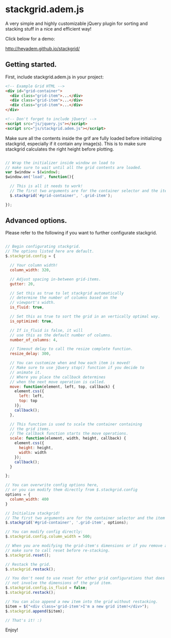 # stackgrid.adem.js

A very simple and highly customizable jQuery plugin for sorting and stacking stuff in a nice and efficient way!

Click below for a demo:

http://heyadem.github.io/stackgrid/

## Getting started.

First, include stackgrid.adem.js in your project:

```html
<!-- Example Grid HTML -->
<div id="grid-container">
  <div class="grid-item">...</div>
  <div class="grid-item">...</div>
  <div class="grid-item">...</div>
</div>

<!-- Don't forget to include jQuery! -->
<script src="js/jquery.js"></script>
<script src="js/stackgrid.adem.js"></script>
```

Make sure all the contents inside the grif are fully loaded before initializing stackgrid,
especially if it contain any image(s). This is to make sure stackgrid calculates the right height before plotting.


```javascript

// Wrap the initializer inside window on load to
// make sure to wait until all the grid contents are loaded.
var $window = $(window);
$window.on('load', function(){

  // This is all it needs to work!
  // The first two arguments are for the container selector and the item selector.
  $.stackgrid('#grid-container', '.grid-item');

});

```

## Advanced options.

Please refer to the following if you want to further configurate stackgrid.

```javascript

// Begin configurating stackgrid.
// The options listed here are default.
$.stackgrid.config = {

  // Your column width!
  column_width: 320,

  // Adjust spacing in-between grid-items.
  gutter: 20,

  // Set this as true to let stackgrid automatically
  // determine the number of columns based on the
  // viewport's width.
  is_fluid: true,

  // Set this as true to sort the grid in an vertically optimal way.
  is_optimized: true,

  // If is_fluid is false, it will
  // use this as the default number of columns.
  number_of_columns: 4,

  // Timeout delay to call the resize complete function.
  resize_delay: 300,

  // You can customize when and how each item is moved!
  // Make sure to use jQuery stop() function if you decide to
  // animate it.
  // Where you place the callback determines
  // when the next move operation is called.
  move: function(element, left, top, callback) {
    element.css({
      left: left,
      top: top
    )};
    callback();
  },

  // This function is used to scale the container containing
  // the grid items.
  // The callback function starts the move operations.
  scale: function(element, width, height, callback) {
    element.css({
      height: height,
      width: width
    });
    callback();
  }

};

// You can overwrite config options here,
// or you can modify them directly from $.stackgrid.config
options = {
  column_width: 400
}

// Initialize stackgrid!
// The first two arguments are for the container selector and the item selector.
$.stackgrid('#grid-container', '.grid-item', options);

// You can modify config directly:
$.stackgrid.config.column_width = 500;

// When you are modifying the grid-item's dimensions or if you remove a grid-item,
// make sure to call reset before re-stacking.
$.stackgrid.reset();

// Restack the grid.
$.stackgrid.restack();

// You don't need to use reset for other grid configurations that does
// not involve the dimensions of the grid item.
$.stackgrid.config.is_fluid = false;
$.stackgrid.restack();

// You can also append a new item into the grid without restacking.
$item = $("<div class='grid-item'>I'm a new grid item!</div>");
$.stackgrid.append($item);

// That's it! :)

```

Enjoy!

